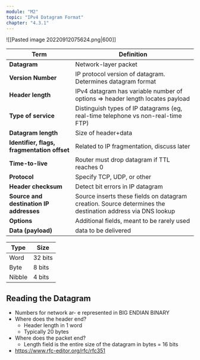 ```yaml
---
module: "M2"
topic: "IPv4 Datagram Format"
chapter: "4.3.1"
---
```


![[Pasted image 20220912075624.png|600]]

| Term                                        | Definition                                                                                                 |
| ------------------------------------------- | ---------------------------------------------------------------------------------------------------------- |
| **Datagram**                                | Network-layer packet                                                                                       |
| **Version Number**                          | IP protocol version of datagram. Determines datagram format                                                |
| **Header length**                           | IPv4 datagram has variable number of options => header length locates payload                              |
| **Type of service**                         | Distinguish types of IP datagrams (eg, real-time telephone vs non-real-time FTP)                           |
| **Datagram length**                         | Size of header+data                                                                                        |
| **Identifier, flags, fragmentation offset** | Related to IP fragmentation, discuss later                                                                 |
| **Time-to-live**                            | Router must drop datagram if TTL reaches 0                                                                 |
| **Protocol**                                | Specify TCP, UDP, or other                                                                                 |
| **Header checksum**                         | Detect bit errors in IP datagram                                                                           |
| **Source and destination IP addresses**     | Source inserts these fields on datagram creation. Source determines the destination address via DNS lookup |
| **Options**                                 | Additional fields, meant to be rarely used                                                                 |
| **Data (payload)**                          | data to be delivered                                                                                       |

| Type   | Size    |
| ------ | ------- |
| Word   | 32 bits |
| Byte   | 8 bits  |
| Nibble | 4 bits  |

## Reading the Datagram
- Numbers for network ar- e represented in BIG ENDIAN BINARY
- Where does the header end?
    - Header length in 1 word
    - Typically 20 bytes
- Where does the packet end?
    - Length field is the entire size of the datagram in bytes = 16 bits
- https://www.rfc-editor.org/rfc/rfc351